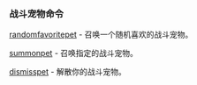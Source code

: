 ### 战斗宠物命令

[randomfavoritepet](https://wow.gamepedia.com/MACRO_randomfavoritepet) - 召唤一个随机喜欢的战斗宠物。

[summonpet](https://wow.gamepedia.com/MACRO_summonpet) - 召唤指定的战斗宠物。

[dismisspet](https://wow.gamepedia.com/MACRO_dismisspet) - 解散你的战斗宠物。

